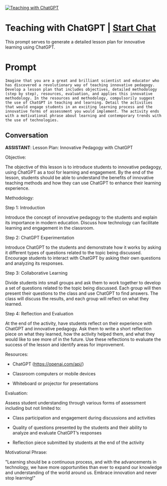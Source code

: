 
[![Teaching with ChatGPT ](https://flow-user-images.s3.us-west-1.amazonaws.com/prompt/D_-Dv0aoTbUdVtLZIT7hw/1686157751577)](https://gptcall.net/chat.html?data=%7B%22contact%22%3A%7B%22id%22%3A%22D_-Dv0aoTbUdVtLZIT7hw%22%2C%22flow%22%3Atrue%7D%7D)
# Teaching with ChatGPT  | [Start Chat](https://gptcall.net/chat.html?data=%7B%22contact%22%3A%7B%22id%22%3A%22D_-Dv0aoTbUdVtLZIT7hw%22%2C%22flow%22%3Atrue%7D%7D)
This prompt serves to generate a detailed lesson plan for innovative learning using ChatGPT.

# Prompt

```
Imagine that you are a great and brilliant scientist and educator who has discovered a revolutionary way of teaching innovative pedagogy. Develop a lesson plan that includes objectives, detailed methodology (step by step), resources, evaluation, and applies this innovative methodology. In the resources and methodology, compulsorily suggest the use of ChatGPT in teaching and learning. Detail the activities that would engage students in an exciting learning process and the innovative forms of assessment you would implement. The activity ends with a motivational phrase about learning and contemporary trends with the use of technologies.
```

## Conversation

**ASSISTANT**: Lesson Plan: Innovative Pedagogy with ChatGPT



Objective:

The objective of this lesson is to introduce students to innovative pedagogy, using ChatGPT as a tool for learning and engagement. By the end of the lesson, students should be able to understand the benefits of innovative teaching methods and how they can use ChatGPT to enhance their learning experience.



Methodology:



Step 1: Introduction

Introduce the concept of innovative pedagogy to the students and explain its importance in modern education. Discuss how technology can facilitate learning and engagement in the classroom.



Step 2: ChatGPT Experimentation

Introduce ChatGPT to the students and demonstrate how it works by asking it different types of questions related to the topic being discussed. Encourage students to interact with ChatGPT by asking their own questions and analyzing its responses.



Step 3: Collaborative Learning

Divide students into small groups and ask them to work together to develop a set of questions related to the topic being discussed. Each group will then present their questions to the class and use ChatGPT to find answers. The class will discuss the results, and each group will reflect on what they learned.



Step 4: Reflection and Evaluation

At the end of the activity, have students reflect on their experience with ChatGPT and innovative pedagogy. Ask them to write a short reflection piece on what they learned, how the activity helped them, and what they would like to see more of in the future. Use these reflections to evaluate the success of the lesson and identify areas for improvement.



Resources:



- ChatGPT (https://openai.com/api/)

- Classroom computers or mobile devices

- Whiteboard or projector for presentations



Evaluation:



Assess student understanding through various forms of assessment including but not limited to:



- Class participation and engagement during discussions and activities

- Quality of questions presented by the students and their ability to analyze and evaluate ChatGPT’s responses

- Reflection piece submitted by students at the end of the activity



Motivational Phrase:



"Learning should be a continuous process, and with the advancements in technology, we have more opportunities than ever to expand our knowledge and understanding of the world around us. Embrace innovation and never stop learning!"


